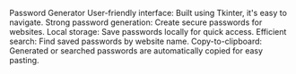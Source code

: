 Password Generator
User-friendly interface: Built using Tkinter, it's easy to navigate.
Strong password generation: Create secure passwords for websites.
Local storage: Save passwords locally for quick access.
Efficient search: Find saved passwords by website name.
Copy-to-clipboard: Generated or searched passwords are automatically copied for easy pasting.

